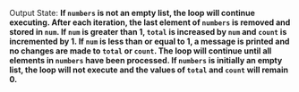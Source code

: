 Output State: **If `numbers` is not an empty list, the loop will continue executing. After each iteration, the last element of `numbers` is removed and stored in `num`. If `num` is greater than 1, `total` is increased by `num` and `count` is incremented by 1. If `num` is less than or equal to 1, a message is printed and no changes are made to `total` or `count`. The loop will continue until all elements in `numbers` have been processed. If `numbers` is initially an empty list, the loop will not execute and the values of `total` and `count` will remain 0.**